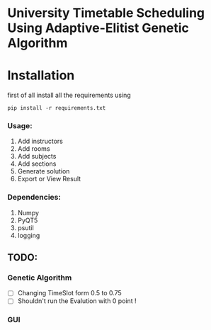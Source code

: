 # University Timetable Scheduling Using Adaptive-Elitist Genetic Algorithm


# Installation
first of all install all the requirements using
    
    pip install -r requirements.txt 

### Usage:
1. Add instructors
2. Add rooms
3. Add subjects
4. Add sections
5. Generate solution
6. Export or View Result

### Dependencies:
1. Numpy
2. PyQT5
3. psutil
4. logging


## TODO:

### Genetic Algorithm
- [ ] Changing TimeSlot form 0.5 to 0.75
- [ ] Shouldn't run the Evalution with 0 point !

### GUI

